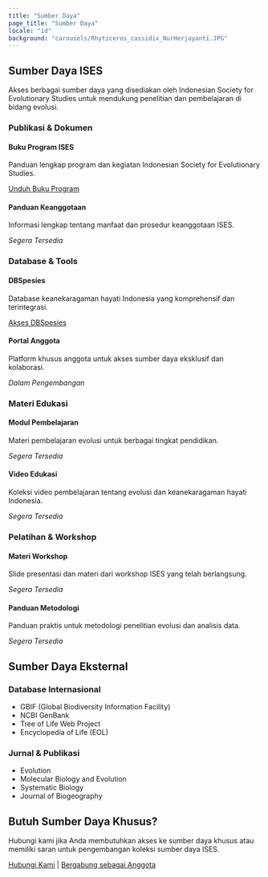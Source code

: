 ```yaml
---
title: "Sumber Daya"
page_title: "Sumber Daya"
locale: "id"
background: "carousels/Rhyticeros_cassidix_NurHerjayanti.JPG"
---
```


## Sumber Daya ISES

Akses berbagai sumber daya yang disediakan oleh Indonesian Society for Evolutionary Studies untuk mendukung penelitian dan pembelajaran di bidang evolusi.

### Publikasi & Dokumen

#### Buku Program ISES
Panduan lengkap program dan kegiatan Indonesian Society for Evolutionary Studies.

[Unduh Buku Program](/static/ises_programbook.pdf)

#### Panduan Keanggotaan
Informasi lengkap tentang manfaat dan prosedur keanggotaan ISES.

*Segera Tersedia*

### Database & Tools

#### DBSpesies
Database keanekaragaman hayati Indonesia yang komprehensif dan terintegrasi.

[Akses DBSpesies](https://tinyurl.com/dbspesies)

#### Portal Anggota
Platform khusus anggota untuk akses sumber daya eksklusif dan kolaborasi.

*Dalam Pengembangan*

### Materi Edukasi

#### Modul Pembelajaran
Materi pembelajaran evolusi untuk berbagai tingkat pendidikan.

*Segera Tersedia*

#### Video Edukasi
Koleksi video pembelajaran tentang evolusi dan keanekaragaman hayati Indonesia.

*Segera Tersedia*

### Pelatihan & Workshop

#### Materi Workshop
Slide presentasi dan materi dari workshop ISES yang telah berlangsung.

*Segera Tersedia*

#### Panduan Metodologi
Panduan praktis untuk metodologi penelitian evolusi dan analisis data.

*Segera Tersedia*

## Sumber Daya Eksternal

### Database Internasional
- GBIF (Global Biodiversity Information Facility)
- NCBI GenBank
- Tree of Life Web Project
- Encyclopedia of Life (EOL)

### Jurnal & Publikasi
- Evolution
- Molecular Biology and Evolution
- Systematic Biology
- Journal of Biogeography

## Butuh Sumber Daya Khusus?

Hubungi kami jika Anda membutuhkan akses ke sumber daya khusus atau memiliki saran untuk pengembangan koleksi sumber daya ISES.

[Hubungi Kami](mailto:info@ises.org) | [Bergabung sebagai Anggota](https://tinyurl.com/dbmember)
